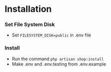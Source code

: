 # Installation

### Set File System Disk

- Set `FILESYSTEM_DISK=public` in .env file

### Install

- Run the command `php artisan shop:install`
- Make .env and .env.testing from .env.example
